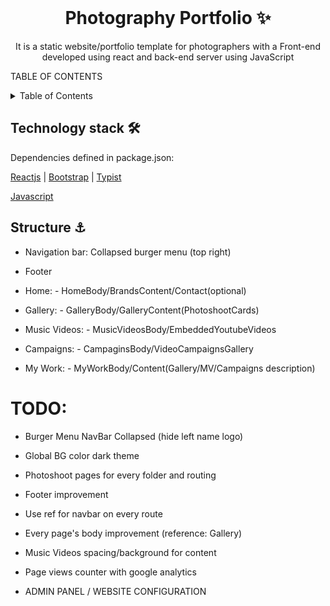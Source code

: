 <!-- PROJECT LOGO -->
<br />
<p align="center">
  <h1 align="center">Photography Portfolio ✨</h1>

  <p align="center">
    It is a static website/portfolio template for photographers with a Front-end developed using react and back-end server using JavaScript
    <br/>
    <!-- <strong>Site URL / Demo » </strong> 
    <a href="https://github.com/aighita">aighita</a> -->
    <!-- <br />
    <br />
    <a href="https://hashirshoaeb.github.io">About Me</a> -->
  </p>
</p>

<!-- ![GitHub contributors](https://img.shields.io/github/contributors/hashirshoaeb/home?color=ffcc66&style=for-the-badge)
![GitHub stars](https://img.shields.io/github/stars/hashirshoaeb/home?color=ffcc66&style=for-the-badge)
[![GitHub forks](https://img.shields.io/github/forks/hashirshoaeb/home?style=for-the-badge)](https://github.com/hashirshoaeb/star_book/network)
[![GitHub issues](https://img.shields.io/github/issues/hashirshoaeb/home?color=ffcc66&style=for-the-badge)](https://github.com/hashirshoaeb/star_book/issues)
[![GitHub license](https://img.shields.io/github/license/hashirshoaeb/home?style=for-the-badge)](https://github.com/hashirshoaeb/home/blob/master/LICENSE)
[![Twitter Follow](https://img.shields.io/twitter/follow/hashirshoaeb?color=ffcc66&logo=twitter&logoColor=ffffff&style=for-the-badge)](https://twitter.com/hashirshoaeb)
[![Node Version](https://img.shields.io/static/v1?label=Node&message=^20.10.0&color=026e00&style=for-the-badge)](https://nodejs.org)
[![npm Version](https://img.shields.io/static/v1?label=npm&message=^10.2.3&color=cb0000&style=for-the-badge)](https://nodejs.org) -->

TABLE OF CONTENTS
<details>
  <summary>Table of Contents</summary>
  <ol>
    <li>
      <a href="#about-the-project">About the project</a>
      <ul>
        <li>
          <a href="#technology-stack-">Technology Stack 🛠️</a>
        </li>
        <li>
          <a href="#structure-">Structure ⚓</a>
        </li>
      </ul>
    </li>
    <li>
      <a href="#getting-started">Getting started 💗</a>
      <ul>
        <li>
          <a href="#prerequisites-">Prerequisites 🍪</a>
        </li>
        <li>
          <a href="#setup-and-deployment-">Setup And Deployment 🔧</a>
        </li>
      </ul>
    </li>
    <li>
      <a href="#support-my-work">Support my work</a>
    </li>
    <li>
      <a href="#showcase-">Showcase 🚀</a>
    </li>
    <li>
      <a href="#versão-em-português-brazil">Versão em Português :brazil:</a>
    </li>
    <li>
      <a href="#notice">Notice</a>
    </li>
    <li>
      <a href="#stargazers-over-time">Stargazers over time</a>
    </li>
  </ol>
</details>

## Technology stack 🛠️

Dependencies defined in package.json:

[Reactjs](https://reactjs.org/)
| [Bootstrap](https://getbootstrap.com/)
| [Typist](https://github.com/jstejada/react-typist)

[Javascript](https://www.javascript.com/)

## Structure ⚓

- Navigation bar: Collapsed burger menu (top right)
- Footer

- Home: - HomeBody/BrandsContent/Contact(optional)
- Gallery: - GalleryBody/GalleryContent(PhotoshootCards)
- Music Videos: - MusicVideosBody/EmbeddedYoutubeVideos
- Campaigns: - CampaginsBody/VideoCampaignsGallery
- My Work: - MyWorkBody/Content(Gallery/MV/Campaigns description)

# TODO:
  - Burger Menu NavBar Collapsed (hide left name logo)
  - Global BG color dark theme
  - Photoshoot pages for every folder and routing
  - Footer improvement
  - Use ref for navbar on every route
  - Every page's body improvement (reference: Gallery)
  - Music Videos spacing/background for content
  - Page views counter with google analytics

  - ADMIN PANEL / WEBSITE CONFIGURATION
